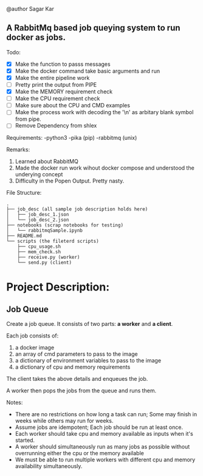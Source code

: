 @author Sagar Kar

## A RabbitMq based job queying system to run docker as jobs.

Todo:
- [x] Make the function to passs messages
- [x] Make the docker command take basic arguments and run
- [x] Make the entire pipeline work
- [ ] Pretty print the output from PIPE
- [x] Make the MEMORY requirement check
- [ ] Make the CPU requirement check
- [ ] Make sure about the CPU and CMD examples
- [ ] Make the process work with decoding the '\n' as arbitary blank symbol from pipe.
- [ ] Remove Dependency from shlex

Requirements:
-python3
-pika (pip)
-rabbitmq (unix)

Remarks:
1. Learned about RabbitMQ
2. Made the docker run work wihout docker compose and understood the underying concept
3. Difficulty in the Popen Output. Pretty nasty.

File Structure:

    .
    ├── job_desc (all sample job description holds here)
    │   ├── job_desc_1.json
    │   └── job_desc_2.json
    ├── notebooks (scrap notebooks for testing)
    │   └── rabbitmqSample.ipynb
    ├── README.md
    └── scripts (the fileterd scripts)
        ├── cpu_usage.sh
        ├── mem_check.sh
        ├── receive.py (worker)
        └── send.py (client)


# Project Description:
## Job Queue

Create a job queue. It consists of two parts: **a worker** and **a client**.

Each job consists of:
1. a docker image
1. an array of cmd parameters to pass to the image
1. a dictionary of environment variables to pass to the image
1. a dictionary of cpu and memory requirements

The client takes the above details and enqueues the job.

A worker then pops the jobs from the queue and runs them.

Notes:
- There are no restrictions on how long a task can run; Some may finish in weeks while others may run for weeks.
- Assume jobs are idempotent; Each job should be run at least once.
- Each worker should take cpu and memory available as inputs when it's started.
- A worker should simultaneously run as many jobs as possible without overrunning either the cpu or the memory available
- We must be able to run multiple workers with different cpu and memory availability simultaneously.

